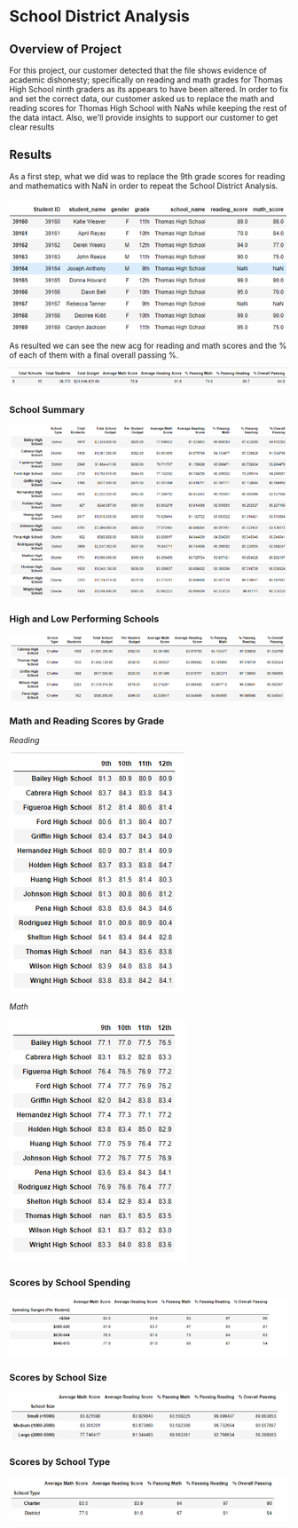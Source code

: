 # School District Analysis

## Overview of Project

For this project, our customer detected that the file shows evidence of academic dishonesty; specifically on reading and math grades for Thomas High School ninth graders as its appears to have been altered. In order to fix and set the correct data, our customer asked us to replace the math and reading scores for Thomas High School with NaNs while keeping the rest of the data intact. Also, we'll provide insights to support our customer to get clear results


## Results

As a first step, what we did was to replace the 9th grade scores for reading and mathematics with NaN in order to repeat the School District Analysis.


![NaN Replacement](https://github.com/Kenovy/School_District_Analysis/blob/main/Images/1.png)


As resulted we can see the new acg for reading and math scores and the % of each of them with a final overall passing %.



![Overall Information](https://github.com/Kenovy/School_District_Analysis/blob/main/Images/2.png)



### School Summary
![School Summary](https://github.com/Kenovy/School_District_Analysis/blob/main/Images/3.png)


### High and Low Performing Schools


![High and Low Performing Schools](https://github.com/Kenovy/School_District_Analysis/blob/main/Images/4.png)


### Math and Reading Scores by Grade


*Reading*

![Reading](https://github.com/Kenovy/School_District_Analysis/blob/main/Images/5.png)

*Math*

![Math](https://github.com/Kenovy/School_District_Analysis/blob/main/Images/6.png)

### Scores by School Spending

![Scores by School Spending](https://github.com/Kenovy/School_District_Analysis/blob/main/Images/7.png)

### Scores by School Size

![Scores by School Size](https://github.com/Kenovy/School_District_Analysis/blob/main/Images/8.png)

### Scores by School Type

![Scores by School Type](https://github.com/Kenovy/School_District_Analysis/blob/main/Images/9.png)
